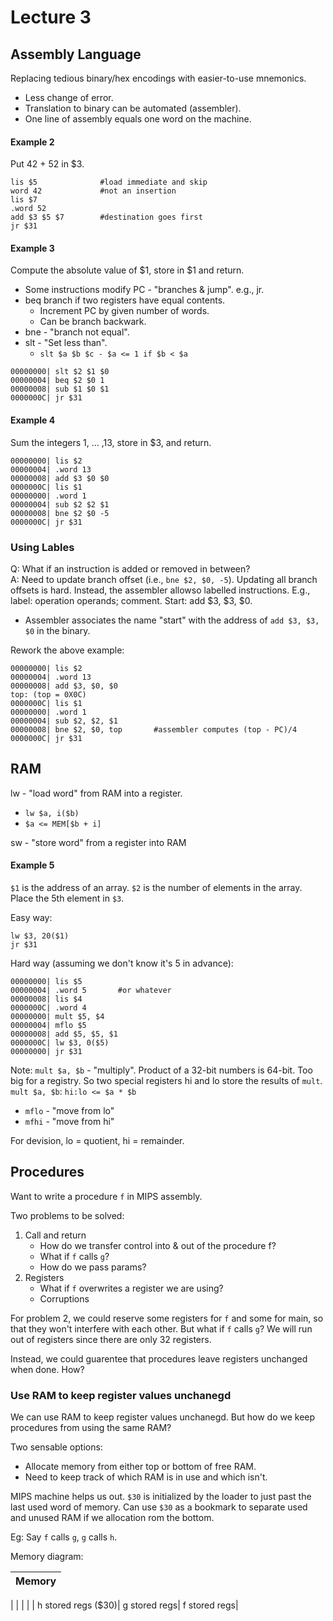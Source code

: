 # Lecture 3
## Assembly Language
Replacing tedious binary/hex encodings with easier-to-use mnemonics.  

- Less change of error.
- Translation to binary can be automated (assembler).
- One line of assembly equals one word on the machine.

#### Example 2
Put 42 + 52 in $3.

```
lis $5				#load immediate and skip
word 42				#not an insertion
lis $7					
.word 52
add $3 $5 $7		#destination goes first
jr $31
```

#### Example 3
Compute the absolute value of $1, store in $1 and return.

- 	Some instructions modify PC - "branches & jump". e.g., jr.
-  beq branch if two registers have equal contents.
	- Increment PC by given number of words.
	- Can be branch backwark.
- bne - "branch not equal".
- slt - "Set less than".
	- ```slt $a $b $c - $a <= 1 if $b < $a```

```
00000000| slt $2 $1 $0
00000004| beq $2 $0 1
00000008| sub $1 $0 $1
0000000C| jr $31
```

#### Example 4
Sum the integers 1, ... ,13, store in $3, and return.

```
00000000| lis $2
00000004| .word 13
00000008| add $3 $0 $0
0000000C| lis $1
00000000| .word 1
00000004| sub $2 $2 $1
00000008| bne $2 $0 -5
0000000C| jr $31
```

### Using Lables

Q: What if an instruction is added or removed in between?  
A: Need to update branch offset (i.e., `bne $2, $0, -5`). Updating all branch offsets is hard. Instead, the assembler allowso labelled instructions. E.g., label: operation operands; comment. Start: add $3, $3, $0.

- Assembler associates the name "start" with the address of `add $3, $3, $0` in the binary.

Rework the above example:  

```
00000000| lis $2
00000004| .word 13
00000008| add $3, $0, $0
top: (top = 0X0C)
0000000C| lis $1
00000000| .word 1
00000004| sub $2, $2, $1
00000008| bne $2, $0, top		#assembler computes (top - PC)/4
0000000C| jr $31
```


## RAM
lw - "load word" from RAM into a register.  

- `lw $a, i($b)`
- `$a <= MEM[$b + i]`

sw - "store word" from a register into RAM

#### Example 5
`$1` is the address of an array. `$2` is the number of elements in the array. Place the 5th element in `$3`.

Easy way:  

```
lw $3, 20($1)  
jr $31  
```

Hard way (assuming we don't know it's 5 in advance):  

```
00000000| lis $5
00000004| .word 5		#or whatever
00000008| lis $4
0000000C| .word 4
00000000| mult $5, $4
00000004| mflo $5
00000008| add $5, $5, $1
0000000C| lw $3, 0($5)
00000000| jr $31
```


Note: `mult $a, $b` - "multiply". Product of a 32-bit numbers is 64-bit. Too big for a registry. So two special registers hi and lo store the results of `mult`. `mult $a, $b`: `hi:lo <= $a * $b`

- `mflo` - "move from lo"
- `mfhi` - "move from hi"

For devision, lo = quotient, hi = remainder.

## Procedures

Want to write a procedure `f` in MIPS assembly.  

Two problems to be solved:

1. Call and return
	- How do we transfer control into & out of the procedure f?
	- What if `f` calls `g`?
	- How do we pass params?
2. Registers
	- What if `f` overwrites a register we are using?
	- Corruptions

For problem 2, we could reserve some registers for `f` and some for main, so that they won't interfere with each other. But what if `f` calls `g`? We will run out of registers since there are only 32 registers.  

Instead, we could guarentee that procedures leave registers unchanged when done. How?

### Use RAM to keep register values unchanegd

We can use RAM to keep register values unchanegd. But how do we keep procedures from using the same RAM?  

Two sensable options:

- Allocate memory from either top or bottom of free RAM.
- Need to keep track of which RAM is in use and which isn't.

MIPS machine helps us out. `$30` is initialized by the loader to just past the last used word of memory. Can use `$30` as a bookmark to separate used and unused RAM if we allocation rom the bottom.

Eg: Say `f` calls `g`, `g` calls `h`.  

Memory diagram:  

Memory |
---|
  |
  |
  |
  |
  |
h stored regs ($30)|
g stored regs|
f stored regs|